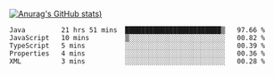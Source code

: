 [![Anurag's GitHub stats](https://github-readme-stats.vercel.app/api?username=Old-Camel&show_icons=true&theme=dark))](https://github.com/anuraghazra/github-readme-stats)
<!--START_SECTION:waka-->
```text
Java         21 hrs 51 mins  ████████████████████████▒   97.66 % 
JavaScript   10 mins         ▒░░░░░░░░░░░░░░░░░░░░░░░░   00.82 % 
TypeScript   5 mins          ░░░░░░░░░░░░░░░░░░░░░░░░░   00.39 % 
Properties   4 mins          ░░░░░░░░░░░░░░░░░░░░░░░░░   00.36 % 
XML          3 mins          ░░░░░░░░░░░░░░░░░░░░░░░░░   00.28 % 
```
<!--END_SECTION:waka-->

